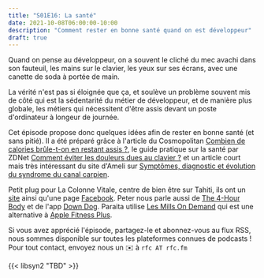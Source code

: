 ```yaml
---
title: "S01E16: La santé"
date: 2021-10-08T06:00:00-10:00
description: "Comment rester en bonne santé quand on est développeur"
draft: true
---
```


Quand on pense au développeur, on a souvent le cliché du mec avachi dans son fauteuil, les mains sur le clavier, les yeux sur ses écrans, avec une canette de soda à portée de main.

La vérité n'est pas si éloignée que ça, et soulève un problème souvent mis de côté qui est la sédentarité du métier de développeur, et de manière plus globale, les métiers qui nécessitent d'être assis devant un poste d'ordinateur à longeur de journée.

Cet épisode propose donc quelques idées afin de rester en bonne santé (et sans pitié). Il a été préparé grâce à l'article du Cosmopolitan [Combien de calories brûle-t-on en restant assis ?](https://www.cosmopolitan.fr/combien-de-calories-brule-t-on-en-restant-assise-derriere-un-bureau,2015528.asp), le guide pratique sur la santé par ZDNet [Comment éviter les douleurs dues au clavier ?](https://www.zdnet.fr/pratique/sante-au-travail-comment-eviter-les-douleurs-dues-au-clavier-39896643.htm) et un article court mais très intéressant du site d'Ameli sur [Symptômes, diagnostic et évolution du syndrome du canal carpien](https://www.ameli.fr/assure/sante/themes/syndrome-canal-carpien/symptomes-diagnostic-evolution).

Petit plug pour La Colonne Vitale, centre de bien être sur Tahiti, ils ont un [site](http://www.lacolonnevitale.com) ainsi qu'une page [Facebook](https://www.facebook.com/lacolonnevitale).
Peter nous parle aussi de [The 4-Hour Body](https://www.amazon.fr/4-Hour-Body-Uncommon-Incredible-Superhuman/dp/0091939526) et de l'app [Down Dog](https://www.downdogapp.com).
Paraita utilise [Les Mills On Demand](https://signup.lesmillsondemand.com/digital/?gclid=Cj0KCQjwtMCKBhDAARIsAG-2Eu8N-qjp8ST23WZcTdZT2siupzERkulfvSiuz31_vRLjsk7wVX_ToFUaAh2GEALw_wcB&gclsrc=aw.ds) qui est une alternative à [Apple Fitness Plus](https://www.apple.com/fr/apple-fitness-plus/).

Si vous avez apprécié l'épisode, partagez-le et abonnez-vous au flux RSS, nous sommes disponible sur toutes les plateformes connues de podcasts !
Pour tout contact, envoyez nous un ✉️  à `rfc AT rfc.fm`

{{< libsyn2 "TBD" >}}
